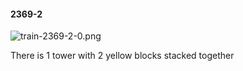 #### 2369-2
![train-2369-2-0.png](https://github.com/lil-lab/nlvr/raw/master/nlvr/train/images/58/train-2369-2-0.png "train-2369-2-0.png")

There is 1 tower with 2 yellow blocks stacked together